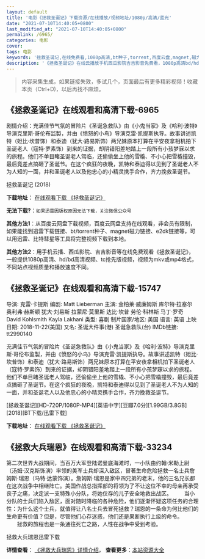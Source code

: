 ```yaml
---
layout: default
title: '电影《拯救圣诞记》下载资源/在线播放/视频地址/1080p/高清/蓝光'
date: "2021-07-10T14:40:05+0800"
last_modified_at: "2021-07-10T14:40:05+0800"
permalink: /6965/
categories: 电影
cover:
tags: 电影
keywords: '拯救圣诞记,在线免费看,1080p高清,bt种子,torrent,百度云盘,magnet,磁力链,迅雷下载资源'
description: '《拯救圣诞记》在线云播放手机西瓜影院吉吉影音免费看，1080p高清bd/hd未删减完整版和tc抢先枪版，mkv/mp4格式，附带bt/torrent种子、magnet/磁力链、百度云盘、网盘资源迅雷下载链接'
---
```


>内容采集生成，如果链接失效，多试几个，页面最后有更多精彩视频！收藏本页（Ctrl+D)，以后再找不麻烦。


## 《拯救圣诞记》在线观看和高清下载-6965

剧情介绍：充满佳节气氛的冒险片《圣诞急救队》由《小鬼当家》及《哈利·波特》导演克里斯·哥伦布监製，并由《愤怒的小鸟》导演克雷·凯提斯执导。故事讲述凯特（妲比·坎普饰）和泰迪（犹大·路易斯饰）两兄妹原本打算在平安夜拿相机拍下圣诞老人（寇特·罗素饰）到来的证据，却阴错阳差地踏上一段所有小孩梦寐以求的旅程。他们不单目睹圣诞老人驾临，还偷偷坐上他的雪橇、不小心把雪橇撞毁，最后竟差点搞砸了圣诞节。在这个疯狂的夜晚，凯特和泰迪得以见到了圣诞老人不为人知的一面，并和圣诞老人以及他忠心的小精灵携手合作，齐力挽救圣诞节。


拯救圣诞记 (2018)

**下载地址**： [在线观看下载 《拯救圣诞记》](https://www.btbtdy.me/btdy/dy13977.html) 


**无法下载?**：`如果迅雷因版权原因无法下载，关注微信公众号 `

**其他方法1**：从百度云网盘下载视频，百度云网盘支持在线观看，非会员有限制，如果能找到迅雷下载链接、bt/torrent种子、magnet磁力链接、e2dk链接等，可以用迅雷、比特彗星等工具将完整视频下载到本地。

**其他方法2**：用手机云播、西瓜影院、吉吉影音等在线免费观看《拯救圣诞记》，一般提供1080p高清、hd/bd高清视频、tc抢先版视频，视频为mkv或mp4格式，不同站点视频质量和播放速度不同。


## 《拯救圣诞记》在线观看和高清下载-15747

导演: 克雷·卡提斯 编剧: Matt Lieberman 主演: 金柏莱·威廉姆斯 库尔特·拉塞尔 奥利弗·赫斯顿 犹大·刘易斯 拉蒙尼·莫里斯 达比·坎普 劳伦·科林斯 马丁·罗奇 David Kohlsmith Kayla Lakhani 类型: 喜剧 制片国家/地区: 美国 语言: 英语 上映日期: 2018-11-22(美国) 又名: 圣诞大件事(港) 圣诞急救队(台) IMDb链接: tt2990140

充满佳节气氛的冒险片《圣诞急救队》由《小鬼当家》及《哈利·波特》导演克里斯·哥伦布监製，并由《愤怒的小鸟》导演克雷·凯提斯执导。故事讲述凯特（妲比·坎普饰）和泰迪（犹大·路易斯饰）两兄妹原本打算在平安夜拿相机拍下圣诞老人（寇特·罗素饰）到来的证据，却阴错阳差地踏上一段所有小孩梦寐以求的旅程。他们不单目睹圣诞老人驾临，还偷偷坐上他的雪橇、不小心把雪橇撞毁，最后竟差点搞砸了圣诞节。在这个疯狂的夜晚，凯特和泰迪得以见到了圣诞老人不为人知的一面，并和圣诞老人以及他忠心的小精灵携手合作，齐力挽救圣诞节。


[拯救圣诞记][HD-720P/1080P-MP4][英语中字][豆瓣7.0分][1.99GB/3.8GB][2018][BT下载/迅雷下载]

**下载地址**： [在线观看下载 《拯救圣诞记》](https://www.btdx8.com/torrent/zjsdj_2018.html) 


## 《拯救大兵瑞恩》在线观看和高清下载-33234

第二次世界大战期间，当百万大军登陆诺曼底海滩时，一小队由约翰&middot;米勒上尉（汤姆&middot;汉克斯饰演）率领的美军士兵却深入敌区，冒著生命危险拯救一名士兵詹姆斯·瑞恩（马特&middot;达蒙饰演）。詹姆斯·瑞恩是家中四兄弟的老末，他的三名兄长都在这次战争中相继阵亡。美国作战总指挥部的将领为了不让这位不幸的母亲再承受丧子之痛，决定派一支特殊小分队，将她仅存的儿子安全地救出战区。 　　当小分队的士兵们陷入敌区，面对随时降临的各种危险，他们逐渐怀疑这项任务的合理性：为什么这个士兵，就值得让八名士兵去冒死拯救？瑞恩的一条命为何比他们的生命更有价值？但是，尽管他们心存迷惑，他们还是果断执行上级的命令。 　　拯救的旅程也是一条通往死亡之路，人性在战争中受到考验。


拯救大兵瑞恩迅雷下载

**详情查看**： [《拯救大兵瑞恩》详情介绍](/movie/33234/)， **查看更多**：[本站资源大全](/movie/t/all/)

